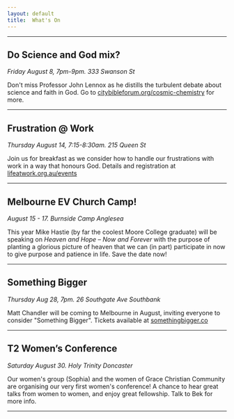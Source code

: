 ```yaml
---
layout: default
title:  What's On
---
```



--- 


## Do Science and God mix?
_Friday August 8, 7pm-9pm. 333 Swanson St_

Don't miss Professor John Lennox as he distills the turbulent debate about science and faith in God. Go to [citybibleforum.org/cosmic-chemistry](citybibleforum.org/cosmic-chemistry) for more.

--- 


## Frustration @ Work 
_Thursday August 14, 7:15-8:30am. 215 Queen St_ 

Join us for breakfast as we consider how to handle our frustrations with work in a way that honours God. Details and registration at [lifeatwork.org.au/events](lifeatwork.org.au/events)

---

## Melbourne EV Church Camp!
_August 15 - 17. Burnside Camp Anglesea_

This year Mike Hastie (by far the coolest Moore College graduate) will be speaking on _Heaven and Hope – Now and Forever_ with the purpose of planting a glorious picture of heaven that we can (in part) participate in now to 
give purpose and patience in life. Save the date now!

--- 


## Something Bigger
_Thursday Aug 28, 7pm. 26 Southgate Ave Southbank_

Matt Chandler will be coming to Melbourne in August, inviting everyone to consider "Something Bigger". Tickets available at [somethingbigger.co](somethingbigger.co)

--- 

## T2 Women’s Conference
_Saturday August 30. Holy Trinity Doncaster_

Our women's group (Sophia) and the women of Grace Christian Community are organising our very first women's conference! A chance to hear great talks from women to women, and enjoy great fellowship. Talk to Bek for more info.

--- 




[email]: mailto:john.david.hudson@gmail.com